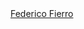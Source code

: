 <script src="https://platform.linkedin.com/badges/js/profile.js" async defer type="text/javascript"></script>
<div class="badge-base LI-profile-badge" data-locale="es_ES" data-size="medium" data-theme="dark" data-type="VERTICAL" data-vanity="fedefierro" data-version="v1"><a class="badge-base__link LI-simple-link" href="https://ar.linkedin.com/in/fedefierro?trk=profile-badge">Federico Fierro</a></div>
